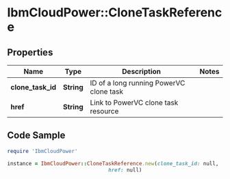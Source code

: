 # IbmCloudPower::CloneTaskReference

## Properties

Name | Type | Description | Notes
------------ | ------------- | ------------- | -------------
**clone_task_id** | **String** | ID of a long running PowerVC clone task | 
**href** | **String** | Link to PowerVC clone task resource | 

## Code Sample

```ruby
require 'IbmCloudPower'

instance = IbmCloudPower::CloneTaskReference.new(clone_task_id: null,
                                 href: null)
```


